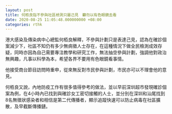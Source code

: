 ```yaml
---
layout: post
title: 何栢良指不參與社區檢測只屬己見　籲勿以有色眼鏡去看
date: 2020-08-25 11:05:48.000000000 +08:00
categories: rthk
---
```


港大感染及傳染病中心總監何栢良解釋，不參與計劃只是表達己見，認為在確診個案減少下，社區不知仍有多少無病徵人士存在，在這種情況下做全民檢測成效存疑，同時亦因為自己需要專注教學和研究工作，無法抽空參與計劃，強調他對政治無興趣，凡事以科學為本，希望各界不要用有色眼鏡看事情。

他接受商台節目訪問時重申，從來無反對市民參與計劃，市民亦可以不理會他的意見。

何栢良又說，內地防疫工作有很多值得參考的做法，並以早前深圳超市發現確診個案為例，在4小時內已找到與確診女工密切接觸的人士，並分別在深圳和汕尾找到8名無徵狀感染者和相信是第二代傳播者，顯示追蹤快速可以防止病毒在社區擴散，及早截斷傳播鏈。
